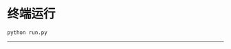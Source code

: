 # 终端运行

```shell
python run.py
```
**************************************************************************************************************************************************************************************************************************************************************************************************************************************************************************************************************************************************************************************************************